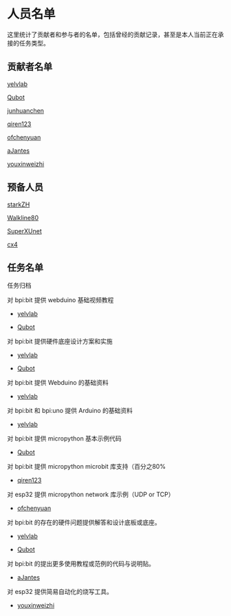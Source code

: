 # 人员名单

这里统计了贡献者和参与者的名单，包括曾经的贡献记录，甚至是本人当前正在承接的任务类型。

## 贡献者名单

[yelvlab](https://github.com/yelvlab)

[Qubot](https://github.com/Qubot)

[junhuanchen](https://github.com/junhuanchen)

[qiren123](https://github.com/qiren123)

[ofchenyuan](https://github.com/ofchenyuan)

[aJantes](https://github.com/aJantes)

[youxinweizhi](https://github.com/youxinweizhi)

## 预备人员

[starkZH](https://github.com/starkZH)

[Walkline80](https://github.com/Walkline80)

[SuperXUnet](https://github.com/SuperXUnet)

[cx4](https://github.com/cx4)

## 任务名单

任务归档

对 bpi:bit 提供 webduino 基础视频教程

- [yelvlab](https://github.com/yelvlab)

- [Qubot](https://github.com/Qubot)

对 bpi:bit 提供硬件底座设计方案和实施

- [yelvlab](https://github.com/yelvlab)

- [Qubot](https://github.com/Qubot)

对 bpi:bit 提供 Webduino 的基础资料

- [yelvlab](https://github.com/yelvlab)

对 bpi:bit 和 bpi:uno 提供 Arduino 的基础资料

- [yelvlab](https://github.com/yelvlab)

对 bpi:bit 提供 micropython 基本示例代码

- [Qubot](https://github.com/Qubot)

对 bpi:bit 提供 micropython microbit 库支持（百分之80%

- [qiren123](https://github.com/qiren123)

对 esp32 提供 micropython network 库示例（UDP or TCP）

- [ofchenyuan](https://github.com/ofchenyuan)

对 bpi:bit 的存在的硬件问题提供解答和设计底板或底座。

- [yelvlab](https://github.com/yelvlab)

- [Qubot](https://github.com/Qubot)

对 bpi:bit 的提出更多使用教程或范例的代码与说明贴。

- [aJantes](https://github.com/aJantes)

对 esp32 提供简易自动化的烧写工具。

- [youxinweizhi](https://github.com/youxinweizhi)


